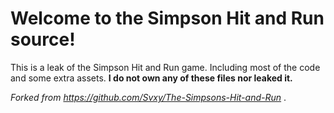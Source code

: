 # Welcome to the Simpson Hit and Run source!

This is a leak of the Simpson Hit and Run game. Including most of the code and some extra assets. 
**I do not own any of these files nor leaked it.**

*Forked from  https://github.com/Svxy/The-Simpsons-Hit-and-Run* .
